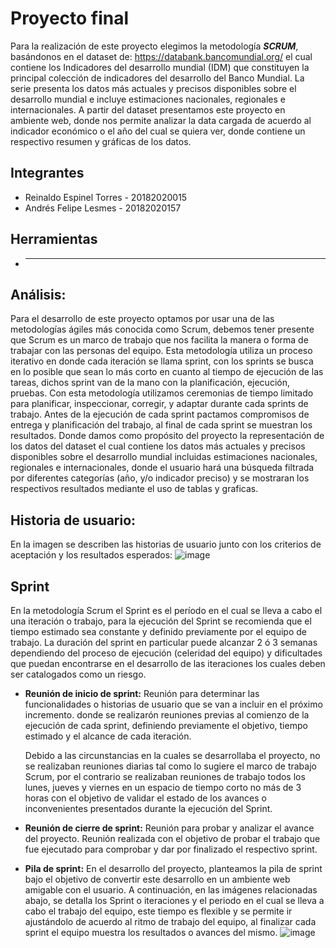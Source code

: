 # Proyecto final

Para la realización de este proyecto elegimos la metodología ***SCRUM***, basándonos en el dataset de: https://databank.bancomundial.org/ el cual contiene los Indicadores del desarrollo mundial (IDM) que constituyen la principal colección de indicadores del desarrollo del Banco Mundial. La serie presenta los datos más actuales y precisos disponibles sobre el desarrollo mundial e incluye estimaciones nacionales, regionales e internacionales.
A partir del dataset presentamos este proyecto en ambiente web, donde nos permite analizar la data cargada de acuerdo al indicador económico o el año del cual se quiera ver, donde contiene un respectivo resumen y gráficas de los datos. 

## Integrantes

* Reinaldo Espinel Torres - 20182020015
* Andrés Felipe Lesmes - 20182020157

## Herramientas

* -------

## Análisis:

Para el desarrollo de este proyecto optamos por usar una de las metodologías ágiles más conocida como Scrum, debemos tener presente que Scrum es un marco de trabajo que nos facilita la manera o forma de trabajar con las personas del equipo. Esta metodología utiliza un proceso iterativo en donde cada iteración se llama sprint, con los sprints se busca en lo posible que sean lo más corto en cuanto al tiempo de ejecución de las tareas, dichos sprint van de la mano con la planificación, ejecución, pruebas. Con esta metodología utilizamos ceremonias de tiempo limitado para planificar, inspeccionar, corregir, y adaptar durante cada sprints de trabajo. Antes de la ejecución de cada sprint pactamos compromisos de entrega y planificación del trabajo, al final de cada sprint se muestran los resultados.
Donde damos como propósito del proyecto la representación de los datos del dataset el cual contiene los datos más actuales y precisos disponibles sobre el desarrollo mundial incluidas estimaciones nacionales, regionales e internacionales, donde el usuario hará una búsqueda filtrada por diferentes categorías (año, y/o indicador preciso) y se mostraran los respectivos resultados mediante el uso de tablas y graficas.

## Historia de usuario:

En la imagen se describen las historias de usuario junto con los criterios de aceptación y los resultados esperados:
![image](https://github.com/Felipelesmes/FundamentosIngenieriaS/blob/main/ProyectoFinal/Imagenes/HU1.png)

## Sprint

En la metodología Scrum el Sprint es el período en el cual se lleva a cabo el una iteración o trabajo, para la ejecución del Sprint se recomienda que el tiempo estimado sea constante y definido previamente por el equipo de trabajo. La duración del sprint en particular puede alcanzar 2 ó 3 semanas dependiendo del proceso de ejecución (celeridad del equipo) y dificultades que puedan encontrarse en el desarrollo de las iteraciones los cuales deben ser catalogados como un riesgo.


* **Reunión de inicio de sprint:** Reunión para determinar las funcionalidades o historias de usuario que se van a incluir en el próximo incremento.
  donde se realizarón reuniones previas al comienzo de la ejecución de cada sprint, definiendo previamente el objetivo, tiempo estimado y el alcance de cada iteración.
  
  Debido a las circunstancias en la cuales se desarrollaba el proyecto, no se realizaban reuniones diarias tal como lo sugiere el marco de trabajo Scrum, por el contrario se       realizaban reuniones de trabajo todos los lunes, jueves y viernes en un espacio de tiempo corto no más de 3 horas con el objetivo de validar el estado de los avances o           inconvenientes presentados durante la ejecución del Sprint.
  
* **Reunión de cierre de sprint:** Reunión para probar y analizar el avance del proyecto.
  Reunión realizada con el objetivo de probar el trabajo que fue ejecutado para comprobar y dar por finalizado el respectivo sprint.  
  
* **Pila de sprint:**
  En el desarrollo del proyecto, planteamos la pila de sprint bajo el objetivo de convertir este desarrollo en un ambiente web amigable con el usuario. A continuación, en las     imágenes relacionadas abajo, se detalla los Sprint o iteraciones y el periodo en el cual se lleva a cabo el trabajo del equipo, este tiempo es flexible y se permite ir           ajustándolo de acuerdo al ritmo de trabajo del equipo, al finalizar cada sprint el equipo muestra los resultados o avances del mismo.
  ![image](https://github.com/Felipelesmes/FundamentosIngenieriaS/blob/main/ProyectoFinal/Imagenes/SPRINT.png)
  
  



